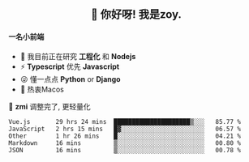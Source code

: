 <h2 align="center">👋 你好呀! 我是zoy.</h2>

#### 一名小前端

- 🌱 我目前正在研究 **工程化** 和 **Nodejs**
- ⚡ **Typescript** 优先 **Javascript**
- 😜 懂一点点 **Python** or **Django**
- 🚀 热衷Macos

🌟 **zmi** 调整完了, 更轻量化




<!--
**l-zoy/l-zoy** is a ✨ _special_ ✨ repository because its `README.md` (this file) appears on your GitHub profile.

Here are some ideas to get you started:

- 🔭 I’m currently working on ...
- 🌱 I’m currently learning ...
- 👯 I’m looking to collaborate on ...
- 🤔 I’m looking for help with ...
- 💬 Ask me about ...
- 📫 How to reach me: ...
- 😄 Pronouns: ...
- ⚡ Fun fact: ...
-->

<!--START_SECTION:waka-->
```text
Vue.js       29 hrs 24 mins  █████████████████████▒░░░   85.77 % 
JavaScript   2 hrs 15 mins   █▓░░░░░░░░░░░░░░░░░░░░░░░   06.57 % 
Other        1 hr 26 mins    █░░░░░░░░░░░░░░░░░░░░░░░░   04.21 % 
Markdown     16 mins         ▒░░░░░░░░░░░░░░░░░░░░░░░░   00.80 % 
JSON         16 mins         ▒░░░░░░░░░░░░░░░░░░░░░░░░   00.78 % 
```
<!--END_SECTION:waka-->

